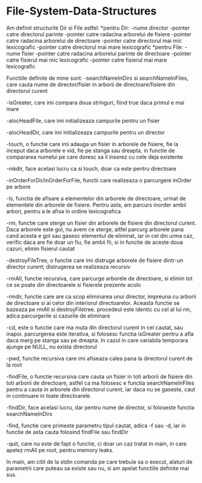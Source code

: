 # File-System-Data-Structures

Am definit structurile Dir si File astfel:
*pentru Dir:
        -nume director
        -pointer catre directorul parinte
        -pointer catre radacina arborelui de fisiere
        -pointer catre radacina arborelui de directoare
        -pointer catre directorul mai mic lexicografic
        -pointer catre directorul mai mare lexicografic
*pentru File:
        -nume fisier
        -pointer catre radacina arborelui parinte de directoare
        -pointer catre fisierul mai mic lexicografic
        -pointer catre fisierul mai mare lexicografic

Functiile definite de mine sunt:
-searchNameInDirs si searchNameInFiles, care cauta nume de director/fisier in
arborii de directoare/fisiere din directorul curent

-isGreater, care imi compara doua stringuri, fiind true daca primul e mai mare

-alocHeadFile, care imi initializeaza campurile pentru un fisier

-alocHeadDir, care imi initializeaza campurile pentru un director

-touch, o functie care imi adauga un fisier in arborele de fisiere, fie la inceput
daca arborele e vid, fie pe stanga sau dreapta, in functie de compararea numelui
pe care doresc sa il inserez cu cele deja existente

-mkdir, face acelasi lucru ca si touch, doar ca este pentru directoare

-inOrderForDir/inOrderForFile, functii care realizeaza o parcurgere inOrder pe arbore

-ls, functia de afisare a elementelor din arborele de directoare, urmat de elementele
din arborele de fisiere. Pentru asta, am parcurs inorder ambii arbori, pentru a le afisa
in ordine lexicografica

-rm, functie care sterge un fisier din arborele de fisiere din directorul curent. Daca
arborele este gol, nu avem ce sterge, altfel parcurg arborele pana cand acesta e gol sau
gasesc elementul de eliminat, iar in cel din urma caz, verific daca are fie doar un fiu, fie
ambii fii, si in functie de aceste doua cazuri, elimin fisierul cautat

-destroyFileTree, o functie care imi distruge arborele de fisiere dintr-un director curent;
distrugerea se realizeaza recursiv

-rmAll, functie recursiva, care parcurge arborele de directoare, si elimin
tot ce se poate din directoarele si fisierele prezente acolo

-rmdir, functie care are ca scop eliminarea unui director, impreuna cu arborii de directoare
si ai celor din interiorul directoarelor. Aceasta functie se bazeaza pe rmAll si destroyFiletree.
procedeul este identic cu cel al lui rm, adica parcurgerile si cazurile de eliminare

-cd, este o functie care ma muta din directorul curent in cel cautat, sau inapoi.
parcurgerea este iterativa, si folosesc functia isGreater pentru a afla daca merg pe stanga
sau pe dreapta. In cazul in care variabila temporara ajunge pe NULL, nu exista directorul

-pwd, functie recursiva care imi afiseaza calea pana la directorul curent de la root

-findFile, o functie recursiva care cauta un fisier in toti arborii de fisiere din toti arborii
de directoare, astfel ca ma folosesc e functia searchNameInFiles pentru a cauta in arborele din
directorul curent, iar daca nu se gaseste, caut in continuare in toate directoarele.

-findDir, face acelasi lucru, dar pentru nume de director, si foloseste functia searchNameInDirs

-find, functie care primeste parametru tipul cautat, adica -f sau -d, iar in functie de asta
cauta folosind findFile sau findDir

-quit, care nu este de fapt o functie, ci doar un caz tratat in main, in care apelez rmAll pe root,
pentru memory leaks.

In main, am citit de la stdin comanda pe care trebuie sa o execut, alaturi de parametrii care puteau
sa existe sau nu, si am apelat functiile definite mai sus.

